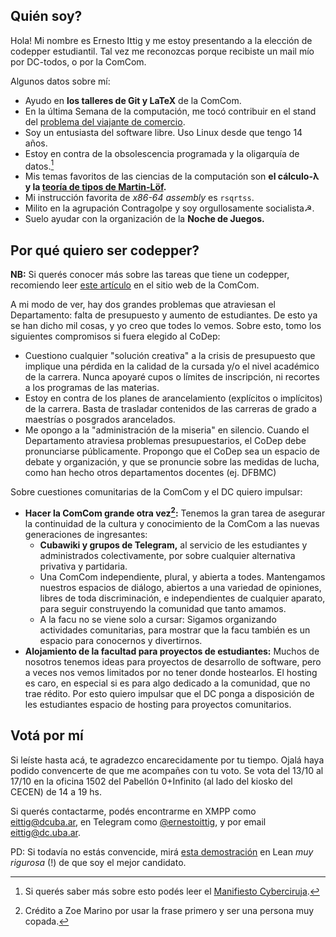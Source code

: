 ## Quién soy?

Hola! Mi nombre es Ernesto Ittig y me estoy presentando a la elección de codepper estudiantil.
Tal vez me reconozcas porque recibiste un mail mío por DC-todos, o por la ComCom.

Algunos datos sobre mí:

- Ayudo en **los talleres de Git y LaTeX** de la ComCom.
- En la última Semana de la computación, me tocó contribuir en el stand del [problema del viajante de comercio](https://en.wikipedia.org/wiki/Travelling_salesman_problem).
- Soy un entusiasta del software libre. Uso Linux desde que tengo 14 años.
- Estoy en contra de la obsolescencia programada y la oligarquía de datos.[^1]
- Mis temas favoritos de las ciencias de la computación son **el cálculo-λ y la [teoría de tipos de Martin-Löf](https://en.wikipedia.org/wiki/Intuitionistic_type_theory).**
- Mi instrucción favorita de _x86-64 assembly_ es `rsqrtss`.
- Milito en la agrupación Contragolpe y soy orgullosamente socialista☭.
- Suelo ayudar con la organización de la **Noche de Juegos.**

## Por qué quiero ser codepper?

**NB:** Si querés conocer más sobre las tareas que tiene un codepper, recomiendo leer 
[este artículo](https://comcom.dc.uba.ar/codep.html)
en el sitio web de la ComCom.

A mi modo de ver, hay dos grandes problemas que atraviesan el Departamento: falta de presupuesto y aumento de estudiantes. De esto ya se han dicho mil cosas, y yo creo que todes lo vemos. Sobre esto, tomo los siguientes compromisos si fuera elegido al CoDep:

- Cuestiono cualquier "solución creativa" a la crisis de presupuesto que implique una pérdida en la calidad de la cursada y/o el nivel académico de la carrera. Nunca apoyaré cupos o límites de inscripción, ni recortes a los programas de las materias.
- Estoy en contra de los planes de arancelamiento (explícitos o implícitos) de la carrera. Basta de trasladar contenidos de las carreras de grado a maestrías o posgrados arancelados.
- Me opongo a la "administración de la miseria" en silencio. Cuando el Departamento atraviesa problemas presupuestarios, el CoDep debe pronunciarse públicamente. Propongo que el CoDep sea un espacio de debate y organización, y que se pronuncie sobre las medidas de lucha, como han hecho otros departamentos docentes (ej. DFBMC)

Sobre cuestiones comunitarias de la ComCom y el DC quiero impulsar:

- **Hacer la ComCom grande otra vez[^2]:** Tenemos la gran tarea de asegurar la continuidad de la cultura y conocimiento de la ComCom a las nuevas generaciones de ingresantes:
   - **Cubawiki y grupos de Telegram,** al servicio de les estudiantes y administrados colectivamente, por sobre cualquier alternativa privativa y partidaria.
   - Una ComCom independiente, plural, y abierta a todes. Mantengamos nuestros espacios de diálogo, abiertos a una variedad de opiniones, libres de toda discriminación, e independientes de cualquier aparato, para seguir construyendo la comunidad que tanto amamos.
   - A la facu no se viene solo a cursar: Sigamos organizando actividades comunitarias, para mostrar que la facu también es un espacio para conocernos y divertirnos.
- **Alojamiento de la facultad para proyectos de estudiantes:** Muchos de nosotros tenemos ideas para proyectos de desarrollo de software, pero a veces nos vemos limitados por no tener donde hostearlos. El hosting es caro, en especial si es para algo dedicado a la comunidad, que no trae rédito. Por esto quiero impulsar que el DC ponga a disposición de les estudiantes espacio de hosting para proyectos comunitarios.

## Votá por mí

Si leíste hasta acá, te agradezco encarecidamente por tu tiempo. Ojalá haya podido convencerte de que me acompañes con tu voto. Se vota del 13/10 al 17/10 en la oficina 1502 del Pabellón 0+Infinito (al lado del kiosko del CECEN) de 14 a 19 hs.

Si querés contactarme, podés encontrarme en XMPP como [eittig@dcuba.ar](xmpp:eittig@dcuba.ar), en Telegram como [@ernestoittig](https://t.me/ernestoittig), y por email <eittig@dc.uba.ar>.

PD: Si todavía no estás convencide, mirá
[esta demostración](https://live.lean-lang.org/#codez=LTAEFMBtQIwQwE43Ag9qOAzcBLALnBqHqgCaoDOokloAjgK7igB26FzWue4LRFAW9ABbHBWGUAUHAAeOVMNClwFLvjjkEAfWVb4SFLQDegRuBQALlAAVAJ4AHZgwC+F0AAoAgtnWu3ZwEmEoAGgAApodgCUEaD+kqCggMBEsIjIaK4mADSggABEoAgMFByQ0JaZoF7chPqp6PmFUNCAKYSgADUVPnVF0J0NkpJ4ABbgqAjgiigsKiRaKjOQWsLgAFYjWgDGcCykOKRwJKBx7gDCm9u7PK62DhGHbhNT6JYnWzt74DfxdxQAsssjrs8zm8YqBAa8LoEwqhIpJzIdcqg8KMAadweAsipfisEBAEJMKPtEaNYQBeWA2Q7gGSYOCQCioQ5wOx2SA2dzKVTeAiaHTgPQpQxUTF/BARAB0UBwwkOOBYSNoDgcoAGjOZrNAOEwmC0bDwWiKmFVLLZKpAoAAigBRAAiQA) 
en Lean _muy rigurosa_ (!) de que soy el mejor candidato.
 
[^1]: Si querés saber más sobre esto podés leer el [Manifiesto Cyberciruja](https://gopher.tildeverse.org/texto-plano.xyz/0/~peron/archivo/ezines/atdt/nros/atdt-zine-0x02/atdt-zine-0x02-09.txt).

[^2]: Crédito a Zoe Marino por usar la frase primero y ser una persona muy copada.
